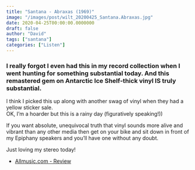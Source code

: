 ```yaml
---
title: "Santana - Abraxas (1969)"
image: "/images/post/wilt_20200425_Santana.Abraxas.jpg"
date: 2020-04-25T00:00:00.0000000
draft: false
author: "David"
tags: ["santana"]
categories: ["Listen"]
---
```

### I really forgot I even had this in my record collection when I went hunting for something substantial today.  And this remastered gem on Antarctic Ice Shelf-thick vinyl IS truly substantial.   
  
I think I picked this up along with another swag of vinyl when they had a yellow sticker sale.   
OK, I’m a hoarder but this is a rainy day (figuratively speaking!))    
  
If you want absolute, unequivocal truth that vinyl sounds more alive and vibrant than any other media then get on your bike and sit down in front of my Epiphany speakers and you’ll have one without any doubt.     
  
Just loving my stereo today!  

-  [Allmusic.com - Review](https://www.allmusic.com/album/abraxas-mw0000191745)